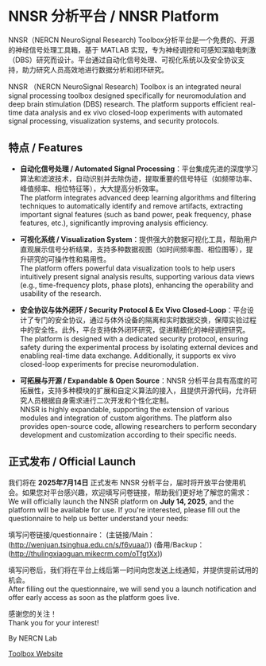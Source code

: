 # NNSR 分析平台 / NNSR Platform

NNSR（NERCN NeuroSignal Research) Toolbox分析平台是一个免费的、开源的神经信号处理工具箱，基于 MATLAB 实现，专为神经调控和可感知深脑电刺激（DBS）研究而设计。平台通过自动化信号处理、可视化系统以及安全协议支持，助力研究人员高效地进行数据分析和闭环研究。

NNSR （NERCN NeuroSignal Research) Toolbox is an integrated neural signal processing toolbox designed specifically for neuromodulation and deep brain stimulation (DBS) research. The platform supports efficient real-time data analysis and ex vivo closed-loop experiments with automated signal processing, visualization systems, and security protocols.

## 特点 / Features

- **自动化信号处理 / Automated Signal Processing**：平台集成先进的深度学习算法和滤波技术，自动识别并去除伪迹，提取重要的信号特征（如频带功率、峰值频率、相位特征等），大大提高分析效率。  
  The platform integrates advanced deep learning algorithms and filtering techniques to automatically identify and remove artifacts, extracting important signal features (such as band power, peak frequency, phase features, etc.), significantly improving analysis efficiency.

- **可视化系统 / Visualization System**：提供强大的数据可视化工具，帮助用户直观展示信号分析结果，支持多种数据视图（如时间频率图、相位图等），提升研究的可操作性和易用性。  
  The platform offers powerful data visualization tools to help users intuitively present signal analysis results, supporting various data views (e.g., time-frequency plots, phase plots), enhancing the operability and usability of the research.

- **安全协议与体外闭环 / Security Protocol & Ex Vivo Closed-Loop**：平台设计了专门的安全协议，通过与体外设备的隔离和实时数据交换，保障实验过程中的安全性。此外，平台支持体外闭环研究，促进精细化的神经调控研究。  
  The platform is designed with a dedicated security protocol, ensuring safety during the experimental process by isolating external devices and enabling real-time data exchange. Additionally, it supports ex vivo closed-loop experiments for precise neuromodulation.

- **可拓展与开源 / Expandable & Open Source**：NNSR 分析平台具有高度的可拓展性，支持多种模块的扩展和自定义算法的接入，且提供开源代码，允许研究人员根据自身需求进行二次开发和个性化定制。  
  NNSR is highly expandable, supporting the extension of various modules and integration of custom algorithms. The platform also provides open-source code, allowing researchers to perform secondary development and customization according to their specific needs.

## 正式发布 / Official Launch

我们将在 **2025年7月14日** 正式发布 NNSR 分析平台，届时将开放平台使用机会。如果您对平台感兴趣，欢迎填写问卷链接，帮助我们更好地了解您的需求：  
We will officially launch the NNSR platform on **July 14, 2025**, and the platform will be available for use. If you're interested, please fill out the questionnaire to help us better understand your needs:

填写问卷链接/questionnaire： 
(主链接/Main：(http://wenjuan.tsinghua.edu.cn/s/f6vuaa/))
(备用/Backup：(http://thulingxiaoguan.mikecrm.com/oTfgtXx))  

填写问卷后，我们将在平台上线后第一时间向您发送上线通知，并提供提前试用的机会。  
After filling out the questionnaire, we will send you a launch notification and offer early access as soon as the platform goes live.

感谢您的关注！  
Thank you for your interest!

By NERCN Lab

[Toolbox Website](https://nercn.github.io/NNSR/)
